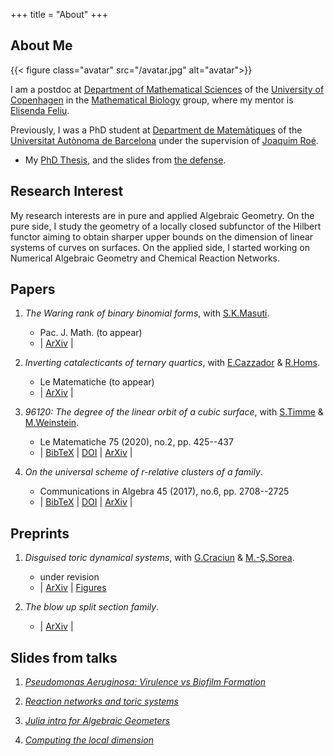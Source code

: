 +++
title = "About"
+++

## About Me

{{< figure class="avatar" src="/avatar.jpg" alt="avatar">}}

I am a postdoc at [Department of Mathematical Sciences](https://www.math.ku.dk/english/) of the [University of Copenhagen](https://www.ku.dk/english/) in the [Mathematical Biology](https://www.math.ku.dk/english/research/spt/reaction-networks/) group, where my mentor is [Elisenda Feliu](http://web.math.ku.dk/~efeliu/).

Previously, I was a PhD student at [Department de Matemàtiques](https://www.uab.cat/matematiques/) of the [
Universitat Autònoma de Barcelona](https://www.uab.cat/) under the supervision of [Joaquim Roé](https://mat.uab.cat/~jroe/).


* My [PhD Thesis](/documents/BrustengaMoncusiL-thesis.pdf), and the slides from [the defense](/documents/thesisdefese.pdf).

## Research Interest

My research interests are in pure and applied Algebraic Geometry.
On the pure side, I study the geometry of a locally closed subfunctor of the Hilbert functor
aiming to obtain sharper upper bounds on the dimension of linear systems of curves on surfaces.
On the applied side, I started working on Numerical Algebraic Geometry and Chemical Reaction Networks.

## Papers

1. *The Waring rank of binary binomial forms*, with [S.K.Masuti](https://www.cmi.ac.in/people/fac-profile.php?id=shreedevikm).  
   * Pac. J. Math. (to appear)  
   * | [ArXiv](https://arxiv.org/abs/2106.15658) |
   <!-- We establish an explicit formula for the Waring rank of every binary binomial form. -->

2. *Inverting catalecticants of ternary quartics*, with [E.Cazzador](https://www.mn.uio.no/math/english/people/aca/elisacaz/) & [R.Homs](https://roserhp.github.io/).  
   * Le Matematiche (to appear)
   * | [ArXiv](https://arxiv.org/abs/2105.10555) |  
    
3. *96120: The degree of the linear orbit of a cubic surface*, with [S.Timme](https://sascha.timme.xyz/) & [M.Weinstein](https://math.berkeley.edu/~maddie/).  
   * Le Matematiche 75 (2020), no.2, pp. 425--437
   * | [BibTeX](/bibtex/DegreeOrbitCubic.bib) | [DOI](https://doi.org/10.4418/2020.75.2.2) | [ArXiv](https://arxiv.org/abs/1909.06620) |
   
4. *On the universal scheme of r-relative clusters of a family*.  
   * Communications in Algebra 45 (2017), no.6, pp. 2708--2725
   * | [BibTeX](/bibtex/BrustengaMoncusi2017.bib) | [DOI](https://doi.org/10.1080/00927872.2016.1175452) | [ArXiv](https://arxiv.org/abs/1408.0552) |

## Preprints

1. *Disguised toric dynamical systems*, with [G.Craciun](https://people.math.wisc.edu/~craciun/) & [M.-Ş.Sorea](https://sites.google.com/view/mirunastefanasorea/).  
   * under revision
   * | [ArXiv](https://arxiv.org/abs/2006.01289) | [Figures](/papersextras/disguised1)

2. *The blow up split section family*.  
   * | [ArXiv](https://arxiv.org/abs/1808.03062) |

## Slides from talks

1. [*Pseudomonas Aeruginosa: Virulence vs Biofilm Formation*](/documents/Paeruginosa-SIAM2021.pdf)

2. [*Reaction networks and toric systems*](/documents/RNandToricSystems.pdf)

3. [*Julia intro for Algebraic Geometers*](/documents/JuliaIntro.org)

4. [*Computing the local dimension*](/documents/localdim.org)


<!-- ## Typography -->

<!-- This is a [link](http://google.com). Something *italics* and something **bold**. -->

<!-- Here is a table: -->

<!-- Year | Award | Category -->
<!-- -----|-------|-------- -->
<!-- 2014 | Emmy  | Won Outstanding Lead Actor in a miniseries or a movie -->
<!-- 2015 | BAFTA | Nominated for Best Leading Actor for Sherlock -->
<!-- 2014 | Satellite | Won Best Actor miniseries or television film -->

<!-- Here is a horizontal rule: -->

<!-- --- -->

<!-- Here is a blockquote: -->

<!-- > To a great mind, nothing is little -->

<!-- Here is a `code` block: -->

<!-- ```python -->
<!-- def is_elementary(): -->
<!--   return True -->
<!-- ``` -->

<!-- ## References -->

<!-- * Foo Bar: Head of Department, Placeholder Names, Lorem -->
<!-- * John Doe: Associate Professor, Department of Computer Science, Ipsum -->

<!-- [^1]: This is the first footnote. -->
<!-- [^2]: This is the second footnote. -->
